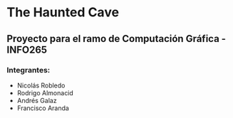 # The Haunted Cave
## Proyecto para el ramo de Computación Gráfica - INFO265
### Integrantes:
- Nicolás Robledo
- Rodrigo Almonacid
- Andrés Galaz
- Francisco Aranda
